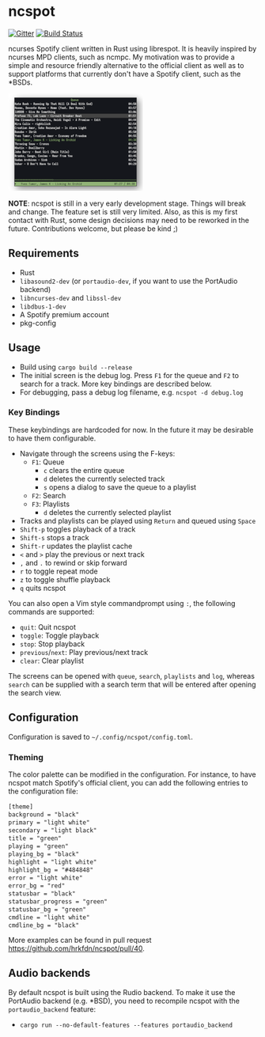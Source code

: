 # ncspot

[![Gitter](https://badges.gitter.im/ncspot/community.svg)](https://gitter.im/ncspot/community?utm_source=badge&utm_medium=badge&utm_campaign=pr-badge)
[![Build Status](https://travis-ci.com/hrkfdn/ncspot.svg?token=DoBH2xZ13CfuTfqgEyp7&branch=develop)](https://travis-ci.com/hrkfdn/ncspot)

ncurses Spotify client written in Rust using librespot. It is heavily inspired
by ncurses MPD clients, such as ncmpc.  My motivation was to provide a simple
and resource friendly alternative to the official client as well as to support
platforms that currently don't have a Spotify client, such as the *BSDs.

[![Search](/screenshots/screenshot-thumb.png?raw=true)](/screenshots/screenshot.png?raw=true)

**NOTE**: ncspot is still in a very early development stage. Things will break
and change. The feature set is still very limited. Also, as this is my first
contact with Rust, some design decisions may need to be reworked in the
future. Contributions welcome, but please be kind ;)

## Requirements

* Rust
* `libasound2-dev` (or `portaudio-dev`, if you want to use the PortAudio backend)
* `libncurses-dev` and `libssl-dev`
* `libdbus-1-dev`
* A Spotify premium account
* pkg-config

## Usage

* Build using `cargo build --release`
* The initial screen is the debug log. Press `F1` for the queue and `F2` to
  search for a track. More key bindings are described below.
* For debugging, pass a debug log filename, e.g. `ncspot -d debug.log`

### Key Bindings

These keybindings are hardcoded for now. In the future it may be desirable to
have them configurable.

* Navigate through the screens using the F-keys:
  * `F1`: Queue
    * `c` clears the entire queue
    * `d` deletes the currently selected track
    * `s` opens a dialog to save the queue to a playlist
  * `F2`: Search
  * `F3`: Playlists
    * `d` deletes the currently selected playlist
* Tracks and playlists can be played using `Return` and queued using `Space`
* `Shift-p` toggles playback of a track
* `Shift-s` stops a track
* `Shift-r` updates the playlist cache
* `<` and `>` play the previous or next track
* `,` and `.` to rewind or skip forward
* `r` to toggle repeat mode
* `z` to toggle shuffle playback
* `q` quits ncspot

You can also open a Vim style commandprompt using `:`, the following commands
are supported:

* `quit`: Quit ncspot
* `toggle`: Toggle playback
* `stop`: Stop playback
* `previous`/`next`: Play previous/next track
* `clear`: Clear playlist

The screens can be opened with `queue`, `search`, `playlists` and `log`, whereas
`search` can be supplied with a search term that will be entered after opening
the search view.

## Configuration

Configuration is saved to `~/.config/ncspot/config.toml`.

### Theming

The color palette can be modified in the configuration. For instance, to have
ncspot match Spotify's official client, you can add the following entries to the
configuration file:

```
[theme]
background = "black"
primary = "light white"
secondary = "light black"
title = "green"
playing = "green"
playing_bg = "black"
highlight = "light white"
highlight_bg = "#484848"
error = "light white"
error_bg = "red"
statusbar = "black"
statusbar_progress = "green"
statusbar_bg = "green"
cmdline = "light white"
cmdline_bg = "black"
```

More examples can be found in pull request
https://github.com/hrkfdn/ncspot/pull/40.

## Audio backends

By default ncspot is built using the Rudio backend.  To make it use the
PortAudio backend (e.g. *BSD), you need to recompile ncspot with the
`portaudio_backend` feature:

* `cargo run --no-default-features --features portaudio_backend`
